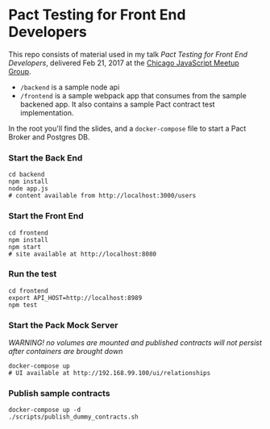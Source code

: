 # Pact Testing for Front End Developers

This repo consists of material used in my talk *Pact Testing for Front End Developers*, delivered Feb 21, 2017 at the [Chicago JavaScript Meetup Group](https://www.meetup.com/js-chi/).

* `/backend` is a sample node api
* `/frontend` is a sample webpack app that consumes from the sample backened app.  It also contains a sample Pact contract test implementation.

In the root you'll find the slides, and a `docker-compose` file to start a Pact Broker and Postgres DB.

### Start the Back End
```
cd backend
npm install
node app.js
# content available from http://localhost:3000/users
```

### Start the Front End
```
cd frontend
npm install
npm start
# site available at http://localhost:8080
```

### Run the test
```
cd frontend
export API_HOST=http://localhost:8989
npm test
```

### Start the Pack Mock Server
*WARNING!  no volumes are mounted and published contracts will not persist after containers are brought down*
```
docker-compose up
# UI available at http://192.168.99.100/ui/relationships
```

### Publish sample contracts
```
docker-compose up -d
./scripts/publish_dummy_contracts.sh
```
